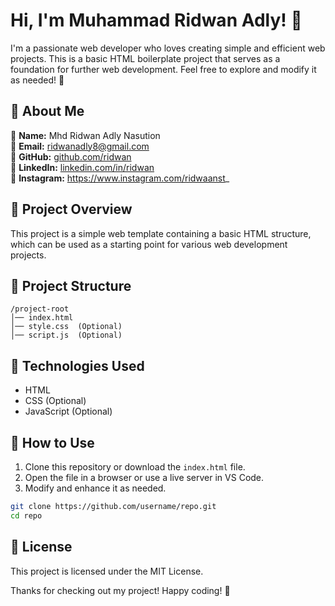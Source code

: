 # Hi, I'm Muhammad Ridwan Adly! 👋  

I'm a passionate web developer who loves creating simple and efficient web projects. This is a basic HTML boilerplate project that serves as a foundation for further web development. Feel free to explore and modify it as needed! 🚀  

## 📌 About Me  
👤 **Name:** Mhd Ridwan Adly Nasution  
📧 **Email:** ridwanadly8@gmail.com  
🔗 **GitHub:** [github.com/ridwan](https://github.com/ridwan)  
🔗 **LinkedIn:** [linkedin.com/in/ridwan](https://linkedin.com/in/ridwan)  
📱 **Instagram:** https://www.instagram.com/ridwaanst_

## 📝 Project Overview  
This project is a simple web template containing a basic HTML structure, which can be used as a starting point for various web development projects.  

## 📂 Project Structure  
```
/project-root  
│── index.html  
│── style.css  (Optional)  
│── script.js  (Optional)  
```

## 🚀 Technologies Used  
- HTML  
- CSS (Optional)  
- JavaScript (Optional)  

## 🔧 How to Use  
1. Clone this repository or download the `index.html` file.  
2. Open the file in a browser or use a live server in VS Code.  
3. Modify and enhance it as needed.  

```sh  
git clone https://github.com/username/repo.git  
cd repo  
```

## 📜 License  
This project is licensed under the MIT License.  

Thanks for checking out my project! Happy coding! 🚀
